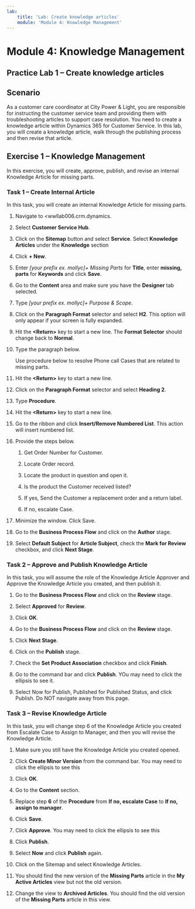 ```yaml
---
lab:
    title: 'Lab: Create knowledge articles'
    module: 'Module 4: Knowledge Management'
---
```


Module 4: Knowledge Management
==============================

## Practice Lab 1 – Create knowledge articles

Scenario
--------

As a customer care coordinator at City Power & Light, you are responsible for
instructing the customer service team and providing them with troubleshooting
articles to support case resolution. You need to create a knowledge article
within Dynamics 365 for Customer Service. In this lab, you will create a
knowledge article, walk through the publishing process and then revise that
article.

Exercise 1 – Knowledge Management
---------------------------------

In this exercise, you will create, approve, publish, and revise an internal
Knowledge Article for missing parts.

### Task 1 – Create Internal Article

In this task, you will create an internal Knowledge Article for missing parts.

1.  Navigate to <wwllab006.crm.dynamics.

2.  Select **Customer Service Hub**.

5.  Click on the **Sitemap** button and select **Service**.  Select **Knowledge Articles** under the **Knowledge** section

6.  Click **+ New**.

7.  Enter *[your prefix ex. mollyc]+ Missing Parts* for **Title**, enter **missing, parts** for
    **Keywords** and click **Save**.

8.  Go to the **Content** area and make sure you have the **Designer** tab
    selected.

9.  Type *[your prefix ex. mollyc]+ Purpose & Scope*.

10. Click on the **Paragraph Format** selector and select **H2**. This option
    will only appear if your screen is fully expanded.

11. Hit the **\<Return\>** key to start a new line. The **Format Selector**
    should change back to **Normal**.

12. Type the paragraph below.

    Use procedure below to resolve Phone call Cases that are related to missing
    parts.

13. Hit the **\<Return\>** key to start a new line.

14. Click on the **Paragraph Format** selector and select **Heading 2**.

15. Type **Procedure**.

16. Hit the **\<Return\>** key to start a new line.

17. Go to the ribbon and click **Insert/Remove Numbered List**. This action will
    insert numbered list.

18. Provide the steps below.

    1.  Get Order Number for Customer.

    2.  Locate Order record.

    3.  Locate the product in question and open it.

    4.  Is the product the Customer received listed?

    5.  If yes, Send the Customer a replacement order and a return label.

    6.  If no, escalate Case.

19. Minimize the window. Click Save.

20. Go to the **Business Process Flow** and click on the **Author** stage.

21. Select **Default Subject** for **Article Subject**, check the **Mark for Review** checkbox, and click **Next Stage**.

### Task 2 – Approve and Publish Knowledge Article

In this task, you will assume the role of the Knowledge Article Approver and
Approve the Knowledge Article you created, and then publish it.

1.  Go to the **Business Process Flow** and click on the **Review** stage.

2.  Select **Approved** for **Review**.

3.  Click **OK**.

4.  Go to the **Business Process Flow** and click on the **Review** stage.

5.  Click **Next Stage**.

6.  Click on the **Publish** stage.

7.  Check the **Set Product Association** checkbox and click **Finish**.

8.  Go to the command bar and click **Publish**. YOu may need to click the ellipsis to see it.

9.  Select Now for Publish, Published for Published Status, and click Publish.
    Do NOT navigate away from this page.

### Task 3 – Revise Knowledge Article

In this task, you will change step 6 of the Knowledge Article you created from
Escalate Case to Assign to Manager, and then you will revise the Knowledge
Article.

1.  Make sure you still have the Knowledge Article you created opened.

2.  Click **Create Minor Version** from the command bar. You may need to click the ellipsis to see this

3.  Click **OK**.

4.  Go to the **Content** section.

5.  Replace step **6** of the **Procedure** from **If no, escalate Case** to
    **If no, assign to manager**.

6.  Click **Save**.

7.  Click **Approve**. You may need to click the ellipsis to see this

9.  Click **Publish**.

10. Select **Now** and click **Publish** again.

11. Click on the Sitemap and select Knowledge Articles.

12. You should find the new version of the **Missing Parts** article in the **My
    Active Articles** view but not the old version.

13. Change the view to **Archived Articles**. You should find the old version of
    the **Missing Parts** article in this view.
